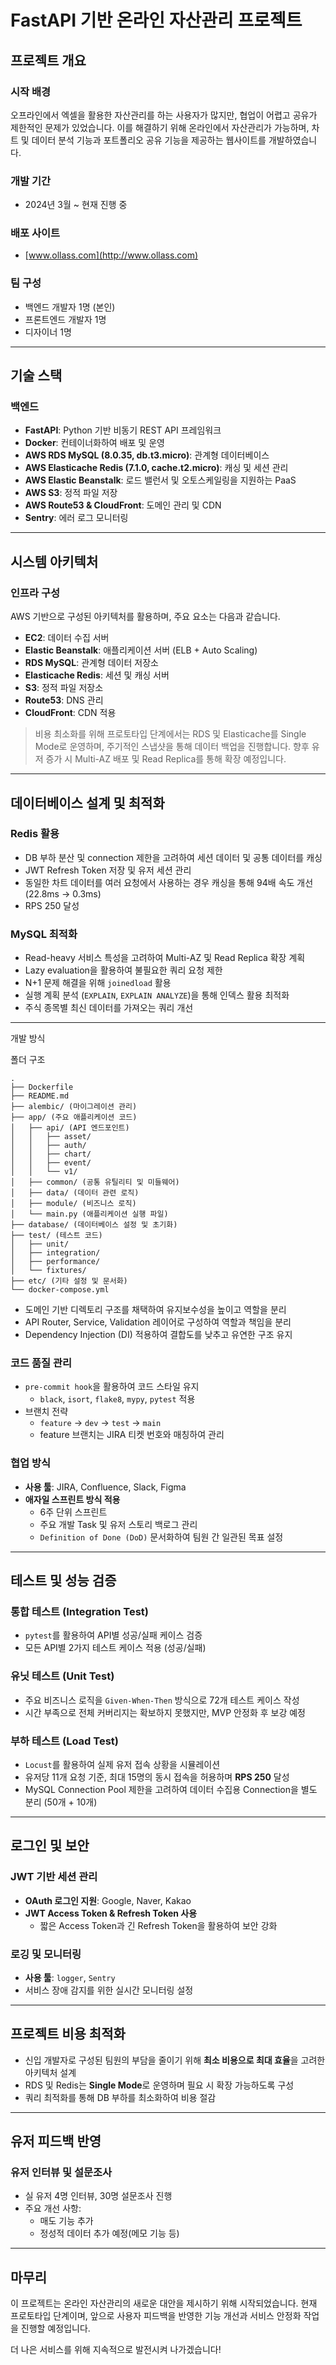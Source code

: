 # FastAPI 기반 온라인 자산관리 프로젝트

## 프로젝트 개요

### 시작 배경

오프라인에서 엑셀을 활용한 자산관리를 하는 사용자가 많지만, 협업이 어렵고 공유가 제한적인 문제가 있었습니다. 이를 해결하기 위해 온라인에서 자산관리가 가능하며, 차트 및 데이터 분석 기능과 포트폴리오 공유 기능을 제공하는 웹사이트를 개발하였습니다.

### 개발 기간

- 2024년 3월 \~ 현재 진행 중

### 배포 사이트

- [www.ollass.com](http://www.ollass.com)

### 팀 구성

- 백엔드 개발자 1명 (본인)
- 프론트엔드 개발자 1명
- 디자이너 1명

---

## 기술 스택

### 백엔드

- **FastAPI**: Python 기반 비동기 REST API 프레임워크
- **Docker**: 컨테이너화하여 배포 및 운영
- **AWS RDS MySQL (8.0.35, db.t3.micro)**: 관계형 데이터베이스
- **AWS Elasticache Redis (7.1.0, cache.t2.micro)**: 캐싱 및 세션 관리
- **AWS Elastic Beanstalk**: 로드 밸런서 및 오토스케일링을 지원하는 PaaS
- **AWS S3**: 정적 파일 저장
- **AWS Route53 & CloudFront**: 도메인 관리 및 CDN
- **Sentry**: 에러 로그 모니터링

---

## 시스템 아키텍처

### 인프라 구성

AWS 기반으로 구성된 아키텍처를 활용하며, 주요 요소는 다음과 같습니다.

- **EC2**: 데이터 수집 서버
- **Elastic Beanstalk**: 애플리케이션 서버 (ELB + Auto Scaling)
- **RDS MySQL**: 관계형 데이터 저장소
- **Elasticache Redis**: 세션 및 캐싱 서버
- **S3**: 정적 파일 저장소
- **Route53**: DNS 관리
- **CloudFront**: CDN 적용

> 비용 최소화를 위해 프로토타입 단계에서는 RDS 및 Elasticache를 Single Mode로 운영하며, 주기적인 스냅샷을 통해 데이터 백업을 진행합니다. 향후 유저 증가 시 Multi-AZ 배포 및 Read Replica를 통해 확장 예정입니다.

---

## 데이터베이스 설계 및 최적화

### Redis 활용

- DB 부하 분산 및 connection 제한을 고려하여 세션 데이터 및 공통 데이터를 캐싱
- JWT Refresh Token 저장 및 유저 세션 관리
- 동일한 차트 데이터를 여러 요청에서 사용하는 경우 캐싱을 통해 94배 속도 개선 (22.8ms → 0.3ms)
- RPS 250 달성

### MySQL 최적화

- Read-heavy 서비스 특성을 고려하여 Multi-AZ 및 Read Replica 확장 계획
- Lazy evaluation을 활용하여 불필요한 쿼리 요청 제한
- N+1 문제 해결을 위해 `joinedload` 활용
- 실행 계획 분석 (`EXPLAIN`, `EXPLAIN ANALYZE`)을 통해 인덱스 활용 최적화
- 주식 종목별 최신 데이터를 가져오는 쿼리 개선

---

개발 방식

폴더 구조
```
.
├── Dockerfile
├── README.md
├── alembic/ (마이그레이션 관리)
├── app/ (주요 애플리케이션 코드)
│   ├── api/ (API 엔드포인트)
│   │   ├── asset/
│   │   ├── auth/
│   │   ├── chart/
│   │   ├── event/
│   │   └── v1/
│   ├── common/ (공통 유틸리티 및 미들웨어)
│   ├── data/ (데이터 관련 로직)
│   ├── module/ (비즈니스 로직)
│   └── main.py (애플리케이션 실행 파일)
├── database/ (데이터베이스 설정 및 초기화)
├── test/ (테스트 코드)
│   ├── unit/
│   ├── integration/
│   ├── performance/
│   └── fixtures/
├── etc/ (기타 설정 및 문서화)
└── docker-compose.yml
```
- 도메인 기반 디렉토리 구조를 채택하여 유지보수성을 높이고 역할을 분리
- API Router, Service, Validation 레이어로 구성하여 역할과 책임을 분리
- Dependency Injection (DI) 적용하여 결합도를 낮추고 유연한 구조 유지

### 코드 품질 관리

- `pre-commit hook`을 활용하여 코드 스타일 유지
  - `black`, `isort`, `flake8`, `mypy`, `pytest` 적용
- 브랜치 전략
  - `feature` → `dev` → `test` → `main`
  - feature 브랜치는 JIRA 티켓 번호와 매칭하여 관리

### 협업 방식

- **사용 툴**: JIRA, Confluence, Slack, Figma
- **애자일 스프린트 방식 적용**
  - 6주 단위 스프린트
  - 주요 개발 Task 및 유저 스토리 백로그 관리
  - `Definition of Done (DoD)` 문서화하여 팀원 간 일관된 목표 설정

---

## 테스트 및 성능 검증

### 통합 테스트 (Integration Test)

- `pytest`를 활용하여 API별 성공/실패 케이스 검증
- 모든 API별 2가지 테스트 케이스 적용 (성공/실패)

### 유닛 테스트 (Unit Test)

- 주요 비즈니스 로직을 `Given-When-Then` 방식으로 72개 테스트 케이스 작성
- 시간 부족으로 전체 커버리지는 확보하지 못했지만, MVP 안정화 후 보강 예정

### 부하 테스트 (Load Test)

- `Locust`를 활용하여 실제 유저 접속 상황을 시뮬레이션
- 유저당 11개 요청 기준, 최대 15명의 동시 접속을 허용하며 **RPS 250** 달성
- MySQL Connection Pool 제한을 고려하여 데이터 수집용 Connection을 별도 분리 (50개 + 10개)

---

## 로그인 및 보안

### JWT 기반 세션 관리

- **OAuth 로그인 지원**: Google, Naver, Kakao
- **JWT Access Token & Refresh Token 사용**
  - 짧은 Access Token과 긴 Refresh Token을 활용하여 보안 강화

### 로깅 및 모니터링

- **사용 툴**: `logger`, `Sentry`
- 서비스 장애 감지를 위한 실시간 모니터링 설정

---

## 프로젝트 비용 최적화

- 신입 개발자로 구성된 팀원의 부담을 줄이기 위해 **최소 비용으로 최대 효율**을 고려한 아키텍처 설계
- RDS 및 Redis는 **Single Mode**로 운영하며 필요 시 확장 가능하도록 구성
- 쿼리 최적화를 통해 DB 부하를 최소화하여 비용 절감

---

## 유저 피드백 반영

### 유저 인터뷰 및 설문조사

- 실 유저 4명 인터뷰, 30명 설문조사 진행
- 주요 개선 사항:
  - 매도 기능 추가
  - 정성적 데이터 추가 예정(메모 기능 등)

---

## 마무리

이 프로젝트는 온라인 자산관리의 새로운 대안을 제시하기 위해 시작되었습니다. 현재 프로토타입 단계이며, 앞으로 사용자 피드백을 반영한 기능 개선과 서비스 안정화 작업을 진행할 예정입니다.

더 나은 서비스를 위해 지속적으로 발전시켜 나가겠습니다!


